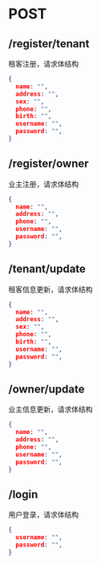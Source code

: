 # POST

## /register/tenant

租客注册，请求体结构

```json
{
  name: "",
  address: "",
  sex: "",
  phone: "",
  birth: "",
  username: "",
  password: "",
}
```

## /register/owner

业主注册，请求体结构

```json
{
  name: "",
  address: "",
  phone: "",
  username: "",
  password: "",
}
```

## /tenant/update

租客信息更新，请求体结构

```json
{
  name: "",
  address: "",
  sex: "",
  phone: "",
  birth: "",
  username: "",
  password: "",
}
```

## /owner/update

业主信息更新，请求体结构

```json
{
  name: "",
  address: "",
  phone: "",
  username: "",
  password: "",
}
```

## /login

用户登录，请求体结构

```json
{
  username: "",
  password: "",
}
```
